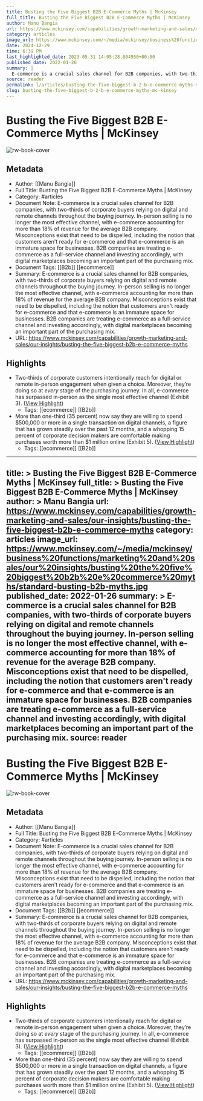 ```yaml
---
title: Busting the Five Biggest B2B E-Commerce Myths | McKinsey
full_title: Busting the Five Biggest B2B E-Commerce Myths | McKinsey
author: Manu Bangia
url: https://www.mckinsey.com/capabilities/growth-marketing-and-sales/our-insights/busting-the-five-biggest-b2b-e-commerce-myths
category: articles
image_url: https://www.mckinsey.com/~/media/mckinsey/business%20functions/marketing%20and%20sales/our%20insights/busting%20the%20five%20biggest%20b2b%20e%20commerce%20myths/standard-busting-b2b-myths.jpg
date: 2024-12-29
time: 6:39 PM
last_highlighted_date: 2023-05-31 14:05:28.804950+00:00
published_date: 2022-01-26
summary: |
  E-commerce is a crucial sales channel for B2B companies, with two-thirds of corporate buyers relying on digital and remote channels throughout the buying journey. In-person selling is no longer the most effective channel, with e-commerce accounting for more than 18% of revenue for the average B2B company. Misconceptions exist that need to be dispelled, including the notion that customers aren't ready for e-commerce and that e-commerce is an immature space for businesses. B2B companies are treating e-commerce as a full-service channel and investing accordingly, with digital marketplaces becoming an important part of the purchasing mix.
source: reader
permalink: l/articles/busting-the-five-biggest-b-2-b-e-commerce-myths-mc-kinsey
slug: busting-the-five-biggest-b-2-b-e-commerce-myths-mc-kinsey
---
```

# Busting the Five Biggest B2B E-Commerce Myths | McKinsey

![rw-book-cover](https://www.mckinsey.com/~/media/mckinsey/business%20functions/marketing%20and%20sales/our%20insights/busting%20the%20five%20biggest%20b2b%20e%20commerce%20myths/standard-busting-b2b-myths.jpg)

## Metadata
- Author: [[Manu Bangia]]
- Full Title: Busting the Five Biggest B2B E-Commerce Myths | McKinsey
- Category: #articles
- Document Note: E-commerce is a crucial sales channel for B2B companies, with two-thirds of corporate buyers relying on digital and remote channels throughout the buying journey. In-person selling is no longer the most effective channel, with e-commerce accounting for more than 18% of revenue for the average B2B company. Misconceptions exist that need to be dispelled, including the notion that customers aren't ready for e-commerce and that e-commerce is an immature space for businesses. B2B companies are treating e-commerce as a full-service channel and investing accordingly, with digital marketplaces becoming an important part of the purchasing mix.
- Document Tags: [[B2b]] [[ecommerce]] 
- Summary: E-commerce is a crucial sales channel for B2B companies, with two-thirds of corporate buyers relying on digital and remote channels throughout the buying journey. In-person selling is no longer the most effective channel, with e-commerce accounting for more than 18% of revenue for the average B2B company. Misconceptions exist that need to be dispelled, including the notion that customers aren't ready for e-commerce and that e-commerce is an immature space for businesses. B2B companies are treating e-commerce as a full-service channel and investing accordingly, with digital marketplaces becoming an important part of the purchasing mix.
- URL: https://www.mckinsey.com/capabilities/growth-marketing-and-sales/our-insights/busting-the-five-biggest-b2b-e-commerce-myths

## Highlights
- Two-thirds of corporate customers intentionally reach for digital or remote in-person engagement when given a choice. Moreover, they’re doing so at *every* stage of the purchasing journey. In all, e-commerce has surpassed in-person as the single most effective channel (Exhibit 3). ([View Highlight](https://read.readwise.io/read/01h1s207s7hdkb8cpq94wn45n1))
    - Tags: [[ecommerce]] [[B2b]] 
- More than one-third (35 percent) now say they are willing to spend $500,000 or more in a single transaction on digital channels, a figure that has grown steadily over the past 12 months, and a whopping 15 percent of corporate decision makers are comfortable making purchases worth more than $1 million online (Exhibit 5). ([View Highlight](https://read.readwise.io/read/01h1s211srdrk0cfftq42ntc83))
    - Tags: [[ecommerce]] [[B2b]] 


---
title: >
  Busting the Five Biggest B2B E-Commerce Myths | McKinsey
full_title: >
  Busting the Five Biggest B2B E-Commerce Myths | McKinsey
author: >
  Manu Bangia
url: https://www.mckinsey.com/capabilities/growth-marketing-and-sales/our-insights/busting-the-five-biggest-b2b-e-commerce-myths
category: articles
image_url: https://www.mckinsey.com/~/media/mckinsey/business%20functions/marketing%20and%20sales/our%20insights/busting%20the%20five%20biggest%20b2b%20e%20commerce%20myths/standard-busting-b2b-myths.jpg
published_date: 2022-01-26
summary: >
  E-commerce is a crucial sales channel for B2B companies, with two-thirds of corporate buyers relying on digital and remote channels throughout the buying journey. In-person selling is no longer the most effective channel, with e-commerce accounting for more than 18% of revenue for the average B2B company. Misconceptions exist that need to be dispelled, including the notion that customers aren't ready for e-commerce and that e-commerce is an immature space for businesses. B2B companies are treating e-commerce as a full-service channel and investing accordingly, with digital marketplaces becoming an important part of the purchasing mix.
source: reader
---
# Busting the Five Biggest B2B E-Commerce Myths | McKinsey

![rw-book-cover](https://www.mckinsey.com/~/media/mckinsey/business%20functions/marketing%20and%20sales/our%20insights/busting%20the%20five%20biggest%20b2b%20e%20commerce%20myths/standard-busting-b2b-myths.jpg)

## Metadata
- Author: [[Manu Bangia]]
- Full Title: Busting the Five Biggest B2B E-Commerce Myths | McKinsey
- Category: #articles
- Document Note: E-commerce is a crucial sales channel for B2B companies, with two-thirds of corporate buyers relying on digital and remote channels throughout the buying journey. In-person selling is no longer the most effective channel, with e-commerce accounting for more than 18% of revenue for the average B2B company. Misconceptions exist that need to be dispelled, including the notion that customers aren't ready for e-commerce and that e-commerce is an immature space for businesses. B2B companies are treating e-commerce as a full-service channel and investing accordingly, with digital marketplaces becoming an important part of the purchasing mix.
- Document Tags: [[B2b]] [[ecommerce]] 
- Summary: E-commerce is a crucial sales channel for B2B companies, with two-thirds of corporate buyers relying on digital and remote channels throughout the buying journey. In-person selling is no longer the most effective channel, with e-commerce accounting for more than 18% of revenue for the average B2B company. Misconceptions exist that need to be dispelled, including the notion that customers aren't ready for e-commerce and that e-commerce is an immature space for businesses. B2B companies are treating e-commerce as a full-service channel and investing accordingly, with digital marketplaces becoming an important part of the purchasing mix.
- URL: https://www.mckinsey.com/capabilities/growth-marketing-and-sales/our-insights/busting-the-five-biggest-b2b-e-commerce-myths

## Highlights
- Two-thirds of corporate customers intentionally reach for digital or remote in-person engagement when given a choice. Moreover, they’re doing so at *every* stage of the purchasing journey. In all, e-commerce has surpassed in-person as the single most effective channel (Exhibit 3). ([View Highlight](https://read.readwise.io/read/01h1s207s7hdkb8cpq94wn45n1))
    - Tags: [[ecommerce]] [[B2b]] 
- More than one-third (35 percent) now say they are willing to spend $500,000 or more in a single transaction on digital channels, a figure that has grown steadily over the past 12 months, and a whopping 15 percent of corporate decision makers are comfortable making purchases worth more than $1 million online (Exhibit 5). ([View Highlight](https://read.readwise.io/read/01h1s211srdrk0cfftq42ntc83))
    - Tags: [[ecommerce]] [[B2b]] 


